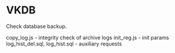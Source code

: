 # VKDB

Check database backup.

copy_log.js - integrity check of archive logs
init_reg.js - init params
log_hist_del.sql, log_hist.sql  - auxiliary requests



